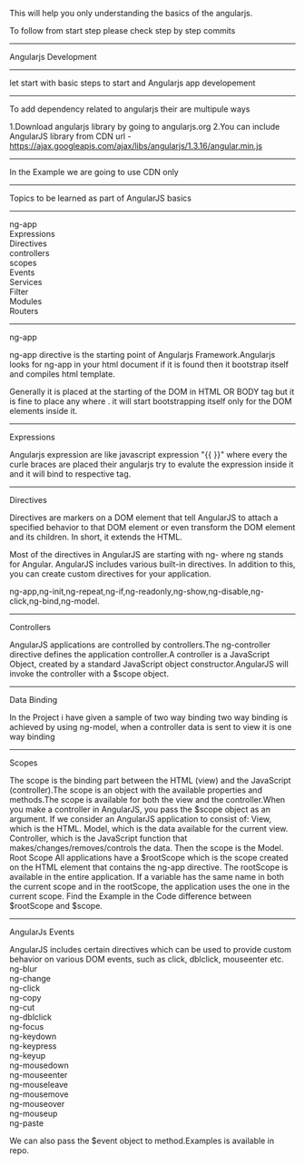 This will help you only understanding the basics of the angularjs.

To follow from start step please check step by step commits 

********************
Angularjs Development
****************
let start with basic steps to start and Angularjs app developement

**************

To add dependency related to angularjs their are multipule ways

1.Download angularjs library by going to angularjs.org 
2.You can include AngularJS library from CDN url - https://ajax.googleapis.com/ajax/libs/angularjs/1.3.16/angular.min.js

**************
In the Example we are going to use CDN only 
*****************
Topics to be learned as part of AngularJS basics
***********
ng-app <br>
Expressions <br>
Directives <br>
controllers <br>
scopes <br>
Events <br>
Services <br>
Filter <br>
Modules <br>
Routers 

**********************
ng-app

ng-app directive is the starting point of Angularjs Framework.Angularjs looks for ng-app in your html document if it is found then it bootstrap itself and compiles html template.

Generally it is placed at the starting of the DOM in HTML OR BODY tag but it is fine to place any where . it will start bootstrapping itself only for the DOM elements inside it.

*********************
Expressions

Angularjs expression are like javascript expression "{{ }}" where every the curle braces are placed their angularjs try to evalute the expression inside it and it will bind to respective tag. 

***********************
Directives

Directives are markers on a DOM element that tell AngularJS to attach a specified behavior to that DOM element or even transform the DOM element and its children. In short, it extends the HTML.

Most of the directives in AngularJS are starting with ng- where ng stands for Angular. AngularJS includes various built-in directives. In addition to this, you can create custom directives for your application.

ng-app,ng-init,ng-repeat,ng-if,ng-readonly,ng-show,ng-disable,ng-click,ng-bind,ng-model.

********************
Controllers

AngularJS applications are controlled by controllers.The ng-controller directive defines the application controller.A controller is a JavaScript Object, created by a standard JavaScript object constructor.AngularJS will invoke the controller with a $scope object.

*******************
Data Binding

In the Project i have given a sample of two way binding 
two way binding is achieved by using ng-model,
when a controller data is sent to view it is one way binding

****************************
Scopes

The scope is the binding part between the HTML (view) and the JavaScript (controller).The scope is an object with the available properties and methods.The scope is available for both the view and the controller.When you make a controller in AngularJS, you pass the $scope object as an argument.
If we consider an AngularJS application to consist of:
View, which is the HTML.
Model, which is the data available for the current view.
Controller, which is the JavaScript function that makes/changes/removes/controls the data.
Then the scope is the Model.
Root Scope
All applications have a $rootScope which is the scope created on the HTML element that contains the ng-app directive.
The rootScope is available in the entire application.
If a variable has the same name in both the current scope and in the rootScope, the application uses the one in the current scope.
Find the Example in the Code difference between $rootScope and $scope.

*******************************
AngularJs Events

AngularJS includes certain directives which can be used to provide custom behavior on various DOM events, such as click, dblclick, mouseenter etc.
ng-blur <br>
ng-change <br>
ng-click <br>
ng-copy <br>
ng-cut <br>
ng-dblclick <br>
ng-focus <br>
ng-keydown <br>
ng-keypress <br>
ng-keyup <br>
ng-mousedown <br>
ng-mouseenter <br>
ng-mouseleave <br>
ng-mousemove <br>
ng-mouseover <br>
ng-mouseup <br>
ng-paste <br>

We can also pass the $event object to method.Examples is available in repo. 